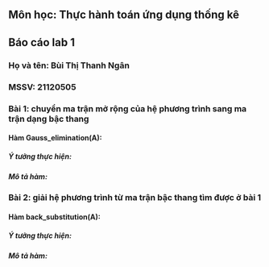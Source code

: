 ## Môn học: Thực hành toán ứng dụng thống kê
## Báo cáo lab 1

### Họ và tên: Bùi Thị Thanh Ngân
### MSSV: 21120505

### Bài 1: chuyển ma trận mở rộng của hệ phương trình sang ma trận dạng bậc thang
#### Hàm Gauss_elimination(A):
##### Ý tưởng thực hiện:
##### Mô tả hàm:

### Bài 2: giải hệ phương trình từ ma trận bậc thang tìm được ở bài 1
#### Hàm back_substitution(A):
##### Ý tưởng thực hiện:
##### Mô tả hàm: